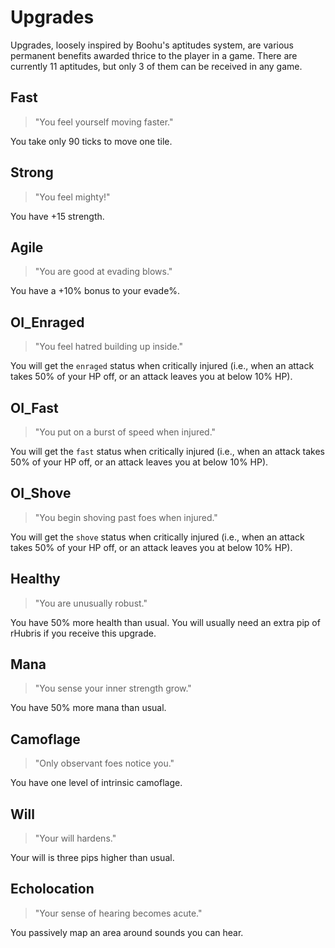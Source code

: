 # Upgrades

Upgrades, loosely inspired by Boohu's aptitudes system, are various permanent
benefits awarded thrice to the player in a game. There are currently 11
aptitudes, but only 3 of them can be received in any game.

## Fast

> "You feel yourself moving faster."

You take only 90 ticks to move one tile.

## Strong

> "You feel mighty!"

You have +15 strength.

## Agile

> "You are good at evading blows."

You have a +10% bonus to your evade%.

## OI_Enraged

> "You feel hatred building up inside."

You will get the `enraged` status when critically injured (i.e., when an attack
takes 50% of your HP off, or an attack leaves you at below 10% HP).

## OI_Fast

> "You put on a burst of speed when injured."

You will get the `fast` status when critically injured (i.e., when an attack
takes 50% of your HP off, or an attack leaves you at below 10% HP).

## OI_Shove

> "You begin shoving past foes when injured."

You will get the `shove` status when critically injured (i.e., when an attack
takes 50% of your HP off, or an attack leaves you at below 10% HP).

## Healthy

> "You are unusually robust."

You have 50% more health than usual. You will usually need an extra pip of
rHubris if you receive this upgrade.

## Mana

> "You sense your inner strength grow."

You have 50% more mana than usual.

## Camoflage

> "Only observant foes notice you."

You have one level of intrinsic camoflage.

## Will

> "Your will hardens."

Your will is three pips higher than usual.

## Echolocation

> "Your sense of hearing becomes acute."

You passively map an area around sounds you can hear.

